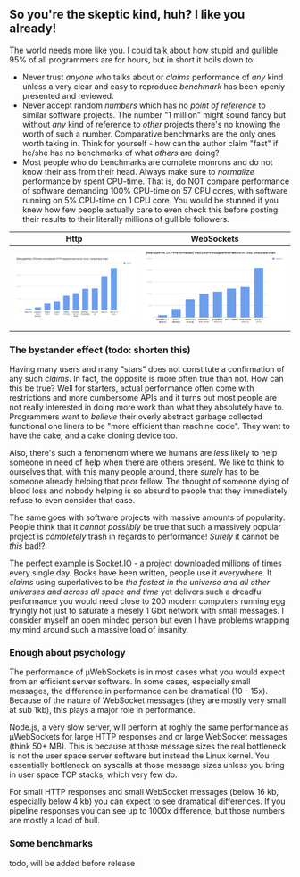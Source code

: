## So you're the skeptic kind, huh? I like you already!

The world needs more like you. I could talk about how stupid and gullible 95% of all programmers are for hours, but in short it boils down to:

* Never trust *anyone* who talks about or *claims* performance of *any* kind unless a very clear and easy to reproduce *benchmark* has been openly presented and reviewed.
* Never accept random *numbers* which has no *point of reference* to similar software projects. The number "1 million" might sound fancy but without *any* kind of reference to *other* projects there's no knowing the worth of such a number. Comparative benchmarks are the only ones worth taking in. Think for yourself - how can the author claim "fast" if he/she has no benchmarks of what *others* are doing?
* Most people who do benchmarks are complete monrons and do not know their ass from their head. Always make sure to *normalize* performance by spent CPU-time. That is, do NOT compare performance of software demanding 100% CPU-time on 57 CPU cores, with software running on 5% CPU-time on 1 CPU core. You would be stunned if you knew how few people actually care to even check this before posting their results to their literally millions of gullible followers.

Http | WebSockets
--- | ---
![](../misc/bigshot_lineup.png) | ![](../misc/websocket_lineup.png)

### The bystander effect (todo: shorten this)
Having many users and many "stars" does not constitute a confirmation of any such *claims*. In fact, the opposite is more often true than not. How can this be true? Well for starters, actual performance often come with restrictions and more cumbersome APIs and it turns out most people are not really interested in doing more work than what they absolutely have to. Programmers want to *believe* their overly abstract garbage collected functional one liners to be "more efficient than machine code". They want to have the cake, and a cake cloning device too.

Also, there's such a fenomenom where we humans are *less* likely to help someone in need of help when there are others present. We like to think to ourselves that, with this many people around, there *surely* has to be someone already helping that poor fellow. The thought of someone dying of blood loss and nobody helping is so absurd to people that they immediately refuse to even consider that case.

The same goes with software projects with massive amounts of popularity. People think that it *cannot possilbly* be true that such a massively popular project is *completely* trash in regards to performance! *Surely* it cannot be *this* bad!?

The perfect example is Socket.IO - a project downloaded millions of times every single day. Books have been written, people use it everywhere. It *claims* using superlatives to be *the fastest in the universe and all other universes and across all space and time* yet delivers such a dreadful performance you would need close to 200 modern computers running egg fryingly hot just to saturate a mesely 1 Gbit network with small messages. I consider myself an open minded person but even I have problems wrapping my mind around such a massive load of insanity.

### Enough about psychology
The performance of µWebSockets is in most cases what you would expect from an efficient server software. In some cases, especially small messages, the difference in performance can be dramatical (10 - 15x). Because of the nature of WebSocket messages (they are mostly very small at sub 1kb), this plays a major role in performance.

Node.js, a very slow server, will perform at roghly the same performance as µWebSockets for large HTTP responses and or large WebSocket messages (think 50+ MB). This is because at those message sizes the real bottleneck is not the user space server software but instead the Linux kernel. You essentially bottleneck on syscalls at those message sizes unless you bring in user space TCP stacks, which very few do.

For small HTTP responses and small WebSocket messages (below 16 kb, especially below 4 kb) you can expect to see dramatical differences. If you pipeline responses you can see up to 1000x difference, but those numbers are mostly a load of bull.

### Some benchmarks
todo, will be added before release
